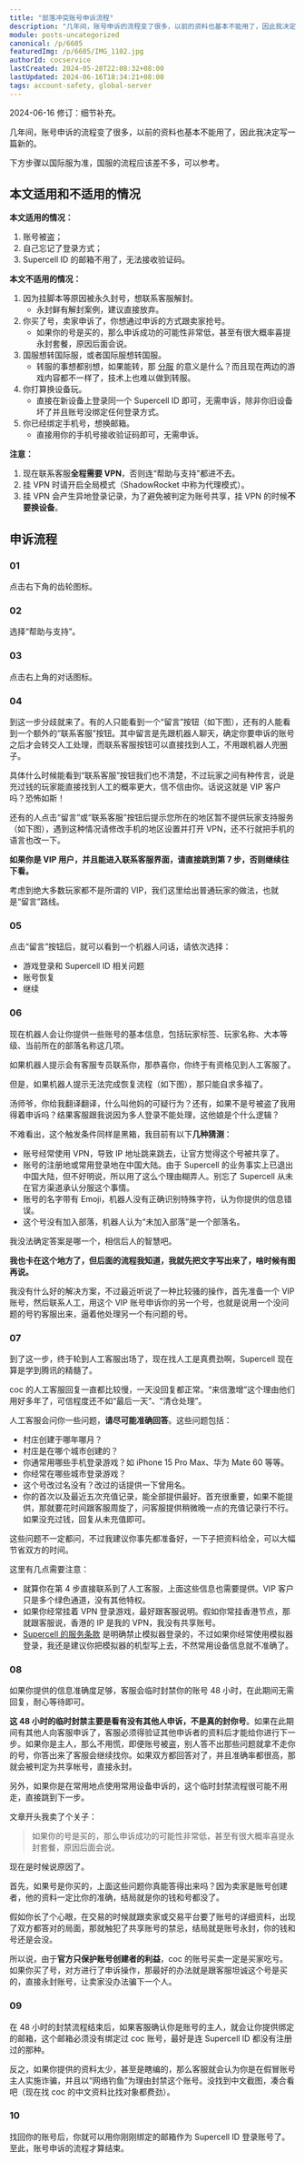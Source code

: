 ```yaml
---
title: "部落冲突账号申诉流程"
description: "几年间，账号申诉的流程变了很多，以前的资料也基本不能用了，因此我决定写一篇新的。下方步骤以国际服为准，国服的流程应该差不多，可以参考。本文适用的情况：账号被盗、自己忘记了登录方式、Supercell ID 的邮箱不用了，无法接收验证码。"
module: posts-uncategorized
canonical: /p/6605
featuredImg: /p/6605/IMG_1102.jpg
authorId: cocservice
lastCreated: 2024-05-20T22:08:32+08:00
lastUpdated: 2024-06-16T18:34:21+08:00
tags: account-safety, global-server
---
```


<PostHistory>
2024-06-16 修订：细节补充。
</PostHistory>

几年间，账号申诉的流程变了很多，以前的资料也基本不能用了，因此我决定写一篇新的。

下方步骤以国际服为准，国服的流程应该差不多，可以参考。

## 本文适用和不适用的情况

**本文适用的情况：**

1. 账号被盗；
2. 自己忘记了登录方式；
3. Supercell ID 的邮箱不用了，无法接收验证码。

**本文不适用的情况：**

1. 因为挂脚本等原因被永久封号，想联系客服解封。
   - 永封鲜有解封案例，建议直接放弃。
2. 你买了号，卖家申诉了，你想通过申诉的方式跟卖家抢号。
   - 如果你的号是买的，那么申诉成功的可能性非常低，甚至有很大概率喜提永封套餐，原因后面会说。
3. 国服想转国际服，或者国际服想转国服。
   - 转服的事想都别想，如果能转，那 [分服](/p/2754) 的意义是什么？而且现在两边的游戏内容都不一样了，技术上也难以做到转服。
4. 你打算换设备玩。
   - 直接在新设备上登录同一个 Supercell ID 即可，无需申诉，除非你旧设备坏了并且账号没绑定任何登录方式。
5. 你已经绑定手机号，想换邮箱。
   - 直接用你的手机号接收验证码即可，无需申诉。

**注意：**

1. 现在联系客服**全程需要 VPN**，否则连“帮助与支持”都进不去。
2. 挂 VPN 时请开启全局模式（ShadowRocket 中称为代理模式）。
3. 挂 VPN 会产生异地登录记录，为了避免被判定为账号共享，挂 VPN 的时候**不要换设备**。

## 申诉流程

### 01

点击右下角的齿轮图标。

<Pic src="/p/6605/IMG_1101.jpg" width="478" height="580" alt="" maxWidth="239px" />

### 02

选择“帮助与支持”。

<Pic src="/p/6605/IMG_1102.jpg" width="1330" height="970" alt="" maxWidth="665px" />

### 03

点击右上角的对话图标。

<Pic src="/p/6605/IMG_1103.jpg" width="1170" height="2532" alt="" maxWidth="390px" />

### 04

到这一步分歧就来了。有的人只能看到一个“留言”按钮（如下图），还有的人能看到一个额外的“联系客服”按钮。其中留言是先跟机器人聊天，确定你要申诉的账号之后才会转交人工处理，而联系客服按钮可以直接找到人工，不用跟机器人兜圈子。

具体什么时候能看到“联系客服”按钮我们也不清楚，不过玩家之间有种传言，说是充过钱的玩家能直接找到人工的概率更大，信不信由你。话说这就是 VIP 客户吗？恐怖如斯！

还有的人点击“留言”或“联系客服”按钮后提示您所在的地区暂不提供玩家支持服务（如下图），遇到这种情况请修改手机的地区设置并打开 VPN，还不行就把手机的语言也改一下。

<Pic src="/p/6605/03609ed02f2eb938fc46963390628535e4dd6f55.jpg" width="1080" height="2316" caption="图片来源：<a href='https://tieba.baidu.com/p/8123173744' target='_blank' rel='noreferrer noopener'>大陆地区无法使用帮助与支持了（百度贴吧）</a>" maxWidth="360px" />

**如果你是 VIP 用户，并且能进入联系客服界面，请直接跳到第 7 步，否则继续往下看。**

考虑到绝大多数玩家都不是所谓的 VIP，我们这里给出普通玩家的做法，也就是“留言”路线。

<Pic src="/p/6605/IMG_1104.jpg" width="1170" height="2532" alt="" maxWidth="390px" />

### 05

点击“留言”按钮后，就可以看到一个机器人问话，请依次选择：

- 游戏登录和 Supercell ID 相关问题
- 账号恢复
- 继续

<Pic src="/p/6605/IMG_1105.jpg" width="1170" height="2532" alt="" maxWidth="390px" />
<Pic src="/p/6605/IMG_1106.jpg" width="1170" height="2532" alt="" maxWidth="390px" />

### 06

现在机器人会让你提供一些账号的基本信息，包括玩家标签、玩家名称、大本等级、当前所在的部落名称这几项。

<Pic src="/p/6605/IMG_1111.jpg" width="1170" height="2532" alt="" maxWidth="390px" />

如果机器人提示会有客服专员联系你，那恭喜你，你终于有资格见到人工客服了。

但是，如果机器人提示无法完成恢复流程（如下图），那只能自求多福了。

<Pic src="/p/6605/IMG_1114.jpg" width="1170" height="2532" alt="" maxWidth="390px" />

汤师爷，你给我翻译翻译，什么叫他妈的可疑行为？还有，如果不是号被盗了我用得着申诉吗？结果客服跟我说因为多人登录不能处理，这他娘是个什么逻辑？

不难看出，这个触发条件同样是黑箱，我目前有以下**几种猜测**：

- 账号经常使用 VPN，导致 IP 地址跳来跳去，让官方觉得这个号被共享了。
- 账号的注册地或常用登录地在中国大陆。由于 Supercell 的业务事实上已退出中国大陆，但不好明说，所以用了这么个理由糊弄人。别忘了 Supercell 从未在官方渠道承认分服这个事情。
- 账号的名字带有 Emoji，机器人没有正确识别特殊字符，认为你提供的信息错误。
- 这个号没有加入部落，机器人认为“未加入部落”是一个部落名。

我没法确定答案是哪一个，相信后人的智慧吧。

**我也卡在这个地方了，但后面的流程我知道，我就先把文字写出来了，啥时候有图再说。**

我没有什么好的解决方案，不过最近听说了一种比较骚的操作，首先准备一个 VIP 账号，然后联系人工，用这个 VIP 账号申诉你的另一个号，也就是说用一个没问题的号钓客服出来，逼着他处理另一个有问题的号。

### 07

到了这一步，终于轮到人工客服出场了，现在找人工是真费劲啊，Supercell 现在算是学到腾讯的精髓了。

coc 的人工客服回复一直都比较慢，一天没回复都正常。“来信激增”这个理由他们用好多年了，可信程度还不如“最后一天”、“清仓处理”。

人工客服会问你一些问题，**请尽可能准确回答**。这些问题包括：

- 村庄创建于哪年哪月？
- 村庄是在哪个城市创建的？
- 你通常用哪些手机登录游戏？如 iPhone 15 Pro Max、华为 Mate 60 等等。
- 你经常在哪些城市登录游戏？
- 这个号改过名没有？改过的话提供一下曾用名。
- 你的首次以及最近五次充值记录，能全部提供最好。首充很重要，如果不能提供，那就要花时间跟客服周旋了，问客服提供稍微晚一点的充值记录行不行。如果没充过钱，回复从未充值即可。

这些问题不一定都问，不过我建议你事先都准备好，一下子把资料给全，可以大幅节省双方的时间。

这里有几点需要注意：

- 就算你在第 4 步直接联系到了人工客服，上面这些信息也需要提供。VIP 客户只是多个绿色通道，没有其他特权。
- 如果你经常挂着 VPN 登录游戏，最好跟客服说明。假如你常挂香港节点，那就跟客服说，香港的 IP 是我的 VPN，我没有共享账号。
- [Supercell 的服务条款](https://supercell.com/en/terms-of-service/cn/) 是明确禁止模拟器登录的，不过如果你经常使用模拟器登录，我还是建议你把模拟器的机型写上去，不然常用设备信息就不准确了。

<Pic src="/p/6605/IMG_1115.png" width="1170" height="2532" alt="" maxWidth="390px" />

### 08

如果你提供的信息准确度足够，客服会临时封禁你的账号 48 小时，在此期间无需回复，耐心等待即可。

**这 48 小时的临时封禁主要是看有没有其他人申诉，不是真的封你号**。如果在此期间有其他人向客服申诉了，客服必须得验证其他申诉者的资料后才能给你进行下一步。如果你是主人，那么不用慌，即便账号被盗，别人答不出那些问题就拿不走你的号，你答出来了客服会继续找你。如果双方都回答对了，并且准确率都很高，那就会被判定为共享帐号，直接永封。

另外，如果你是在常用地点使用常用设备申诉的，这个临时封禁流程很可能不用走，直接跳到下一步。

文章开头我卖了个关子：

> 如果你的号是买的，那么申诉成功的可能性非常低，甚至有很大概率喜提永封套餐，原因后面会说。

现在是时候说原因了。

首先，如果号是你买的，上面这些问题你真能答得出来吗？因为卖家是账号创建者，他的资料一定比你的准确，结局就是你的钱和号都没了。

假如你长了个心眼，在交易的时候就跟卖家或交易平台要了账号的详细资料，出现了双方都答对的局面，那就触犯了共享账号的禁忌，结局就是账号永封，你的钱和号还是会没。

所以说，由于**官方只保护账号创建者的利益**，coc 的账号买卖一定是买家吃亏。如果你买了号，对方进行了申诉操作，那最好的办法就是跟客服坦诚这个号是买的，直接永封账号，让卖家没办法骗下一个人。

### 09

在 48 小时的封禁流程结束后，如果客服确认你是账号的主人，就会让你提供绑定的邮箱，这个邮箱必须没有绑定过 coc 账号，最好是连 Supercell ID 都没有注册过的那种。

反之，如果你提供的资料太少，甚至是瞎编的，那么客服就会认为你是在假冒账号主人实施诈骗，并且以“网络钓鱼”为理由封禁这个账号。没找到中文截图，凑合看吧（现在找 coc 的中文资料比找对象都费劲）。

<Pic src="/p/6605/oqt4v8a15xq91.jpg" width="2732" height="1838" alt="网络钓鱼尝试" caption="图片来源：<a href='https://www.reddit.com/r/ClashOfClans/comments/xrrisz/a_year_after_my_150_win_streak_clan_was_stolen/' target='_blank' rel='noreferrer noopener'>A year after my 150 win streak clan was stolen… | Reddit</a>" />

### 10

找回你的账号后，你就可以用你刚刚绑定的邮箱作为 Supercell ID 登录账号了。至此，账号申诉的流程才算结束。